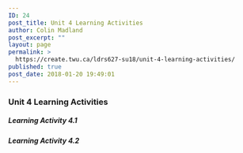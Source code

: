 ```yaml
---
ID: 24
post_title: Unit 4 Learning Activities
author: Colin Madland
post_excerpt: ""
layout: page
permalink: >
  https://create.twu.ca/ldrs627-su18/unit-4-learning-activities/
published: true
post_date: 2018-01-20 19:49:01
---
```

<h3>Unit 4 Learning Activities</h3>

<h5>Learning Activity 4.1</h5>

<h5>Learning Activity 4.2</h5>